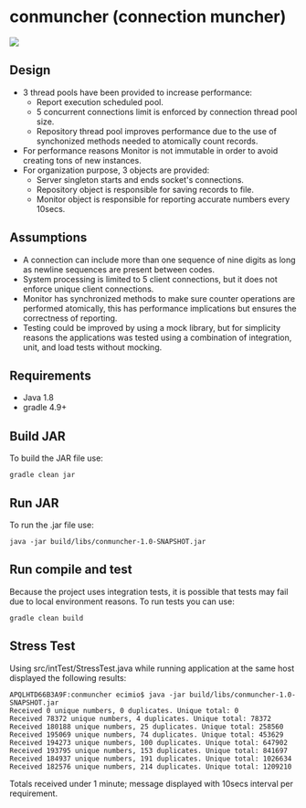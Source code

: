 # conmuncher (connection muncher)
![](https://media.giphy.com/media/mh6H1spZTaQa4/giphy.gif)

## Design
- 3 thread pools have been provided to increase performance: 
    - Report execution scheduled pool.
    - 5 concurrent connections limit is enforced by connection thread pool size.
    - Repository thread pool improves performance due to the use of synchonized methods needed to atomically count records. 
- For performance reasons Monitor is not immutable in order to avoid creating tons of new instances.
- For organization purpose, 3 objects are provided:
    - Server singleton starts and ends socket's connections.
    - Repository object is responsible for saving records to file.
    - Monitor object is responsible for reporting accurate numbers every 10secs.

## Assumptions
- A connection can include more than one sequence of nine digits as long as newline sequences are present between codes.
- System processing is limited to 5 client connections, but it does not enforce unique client connections. 
- Monitor has synchronized methods to make sure counter operations are performed atomically, this has performance implications but ensures the correctness of reporting.
- Testing could be improved by using a mock library, but for simplicity reasons the applications was tested using a combination of integration, unit, and load tests without mocking.

## Requirements
- Java 1.8
- gradle 4.9+ 

## Build JAR
To build the JAR file use:

```gradle clean jar```

## Run JAR
To run the .jar file use:

```java -jar build/libs/conmuncher-1.0-SNAPSHOT.jar```

## Run compile and test
Because the project uses integration tests, it is possible that tests may fail due to local environment reasons. To run tests you can use:

```gradle clean build```

## Stress Test 
Using src/intTest/StressTest.java while running application at the same host displayed the following results:
```
APQLHTD66B3A9F:conmuncher ecimio$ java -jar build/libs/conmuncher-1.0-SNAPSHOT.jar
Received 0 unique numbers, 0 duplicates. Unique total: 0
Received 78372 unique numbers, 4 duplicates. Unique total: 78372
Received 180188 unique numbers, 25 duplicates. Unique total: 258560
Received 195069 unique numbers, 74 duplicates. Unique total: 453629
Received 194273 unique numbers, 100 duplicates. Unique total: 647902
Received 193795 unique numbers, 153 duplicates. Unique total: 841697
Received 184937 unique numbers, 191 duplicates. Unique total: 1026634
Received 182576 unique numbers, 214 duplicates. Unique total: 1209210
``` 
Totals received under 1 minute; message displayed with 10secs interval per requirement.
